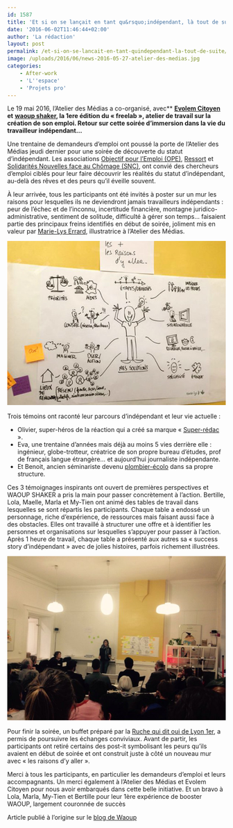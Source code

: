 ```yaml
---
id: 1587
title: 'Et si on se lançait en tant qu&rsquo;indépendant, là tout de suite ???'
date: '2016-06-02T11:46:44+02:00'
author: 'La rédaction'
layout: post
permalink: /et-si-on-se-lancait-en-tant-quindependant-la-tout-de-suite/
image: /uploads/2016/06/news-2016-05-27-atelier-des-medias.jpg
categories:
    - After-work
    - 'L''espace'
    - 'Projets pro'
---
```


Le 19 mai 2016, l’Atelier des Médias a co-organisé, avec** [**Evolem Citoyen**](https://evolem-citoyen.com) **et** [**waoup shaker**](https://waoupshaker.org)**, la 1ere édition du « freelab », atelier de travail sur la création de son emploi. Retour sur cette soirée d’immersion dans la vie du travailleur indépendant…**

<span style="font-weight: 400;">Une trentaine de demandeurs d’emploi ont poussé la porte de l’Atelier des Médias jeudi dernier pour une soirée de découverte du statut d’indépendant. Les associations </span>[<span style="font-weight: 400;">Objectif pour l’Emploi (OPE)</span>](https://objectif-pour-emploi.fr)<span style="font-weight: 400;">, </span>[<span style="font-weight: 400;">Ressort</span>](https://www.ressortweb.fr)<span style="font-weight: 400;"> et </span>[<span style="font-weight: 400;">Solidarités Nouvelles face au Chômage (SNC)</span>](https://snc.asso.fr)<span style="font-weight: 400;">, ont convié des chercheurs d’emploi ciblés pour leur faire découvrir les réalités du statut d’indépendant, au-delà des rêves et des peurs qu’il éveille souvent.</span>

<span style="font-weight: 400;">À leur arrivée, tous les participants ont été invités à poster sur un mur les raisons pour lesquelles ils ne deviendront jamais travailleurs indépendants : peur de l’échec et de l’inconnu, incertitude financière, montagne juridico-administrative, sentiment de solitude, difficulté à gérer son temps… faisaient partie des principaux freins identifiés en début de soirée, joliment mis en valeur par </span>[<span style="font-weight: 400;">Marie-Lys Errard</span>](https://www.marie-lys.fr/)<span style="font-weight: 400;">, illustratrice à l’Atelier des Médias.</span>

[![news-2016-05-27-atelier-des-medias](/uploads/2016/06/news-2016-05-27-atelier-des-medias.jpg)](/uploads/2016/06/news-2016-05-27-atelier-des-medias.jpg)

<span style="font-weight: 400;">Trois témoins ont raconté leur parcours d’indépendant et leur vie actuelle :</span>

- <span style="font-weight: 400;">Olivier, super-héros de la réaction qui a créé sa marque « </span>[<span style="font-weight: 400;">Super-rédac</span>](https://www.super-redac.fr)<span style="font-weight: 400;"> ».</span>
- <span style="font-weight: 400;">Eva, une trentaine d’années mais déjà au moins 5 vies derrière elle : ingénieur, globe-trotteur, créatrice de son propre bureau d’études, prof de français langue étrangère… et aujourd’hui journaliste indépendante.</span>
- <span style="font-weight: 400;">Et Benoit, ancien séminariste devenu </span>[<span style="font-weight: 400;">plombier-écolo</span>](https://www.rakor.fr/)<span style="font-weight: 400;"> dans sa propre structure. </span>

<span style="font-weight: 400;">Ces 3 témoignages inspirants ont ouvert de premières perspectives et WAOUP SHAKER a pris la main pour passer concrètement à l’action. Bertille, Lola, Maelle, Marla et My-Tien ont animé des tables de travail dans lesquelles se sont répartis les participants. Chaque table a endossé un personnage, riche d’expérience, de ressources mais faisant aussi face à des obstacles. Elles ont travaillé à structurer une offre et à identifier les personnes et organisations sur lesquelles s’appuyer pour passer à l’action. Après 1 heure de travail, chaque table a présenté aux autres sa « success story d’indépendant » avec de jolies histoires, parfois richement illustrées.</span>

[![1](/uploads/2016/06/1.png)](/uploads/2016/06/1.png)

<span style="font-weight: 400;">Pour finir la soirée, un buffet préparé par la </span>[<span style="font-weight: 400;">Ruche qui dit oui de Lyon 1</span><span style="font-weight: 400;">er</span>](https://laruchequiditoui.fr/fr/assemblies/2772)<span style="font-weight: 400;">, a permis de poursuivre les échanges conviviaux. Avant de partir, les participants ont retiré certains des post-it symbolisant les peurs qu’ils avaient en début de soirée et ont construit juste à côté un nouveau mur avec « les raisons d’y aller ».</span>

<span style="font-weight: 400;">Merci à tous les participants, en particulier les demandeurs d’emploi et leurs accompagnants. Un merci également à l’Atelier des Médias et Evolem Citoyen pour nous avoir embarqués dans cette belle initiative. Et un bravo à Lola, Marla, My-Tien et Bertille pour leur 1ère expérience de booster WAOUP, largement couronnée de succès</span>

Article publié à l’origine sur le [blog de Waoup](https://www.waoup.com/shaker-et-si-on-se-lancait-en-tant-quindependant-la-tout-de-suite-emploi/)

